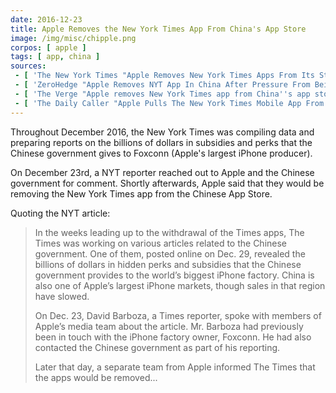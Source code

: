 ```yaml
---
date: 2016-12-23
title: Apple Removes the New York Times App From China's App Store
image: /img/misc/chipple.png
corpos: [ apple ]
tags: [ app, china ]
sources:
 - [ 'The New York Times "Apple Removes New York Times Apps From Its Store in China" by Katie Benner and Sui-Lee Wee (4 Jan 2017)', 'https://archive.vn/zpYLL' ]
 - [ 'ZeroHedge "Apple Removes NYT App In China After Pressure From Beijing"', 'https://archive.vn/JjpzD' ]
 - [ 'The Verge "Apple removes New York Times app from China''s app store at government''s request" by James Vincent', 'https://archive.vn/wBsHu' ]
 - [ 'The Daily Caller "Apple Pulls The New York Times Mobile App From China Due To Government Pressure" by Eric Lieberman', 'https://archive.vn/zRVxc' ]
---
```


Throughout December 2016, the New York Times was compiling data and preparing reports on the billions of dollars in subsidies and perks that the Chinese government gives to Foxconn (Apple's largest iPhone producer).

On December 23rd, a NYT reporter reached out to Apple and the Chinese government for comment.
Shortly afterwards, Apple said that they would be removing the New York Times app from the Chinese App Store.

Quoting the NYT article:
> In the weeks leading up to the withdrawal of the Times apps, The Times was working on various articles related to the Chinese government.
> One of them, posted online on Dec. 29, revealed the billions of dollars in hidden perks and subsidies that the Chinese government provides to the world’s biggest iPhone factory.
> China is also one of Apple’s largest iPhone markets, though sales in that region have slowed.
>
> On Dec. 23, David Barboza, a Times reporter, spoke with members of Apple’s media team about the article.
> Mr. Barboza had previously been in touch with the iPhone factory owner, Foxconn.
> He had also contacted the Chinese government as part of his reporting.
>
> Later that day, a separate team from Apple informed The Times that the apps would be removed...
